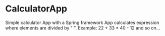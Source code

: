 # CalculatorApp
Simple calculator App with a Spring framework
App calculates expression where elements are divided by " ". Example:  22 + 33 * 40 - 12 and so on...
